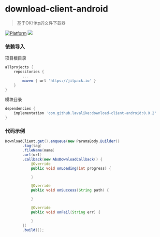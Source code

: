 # download-client-android
> 基于OKHttp的文件下载器

[![Platform](https://img.shields.io/badge/Platform-Android-00CC00.svg?style=flat)](https://www.android.com)
[![](https://jitpack.io/v/lavalike/download-client-android.svg)](https://jitpack.io/#lavalike/download-client-android)

### 依赖导入

项目根目录

``` gradle
allprojects {
	repositories {
		...
		maven { url 'https://jitpack.io' }
	}
}
```

模块目录

``` gradle
dependencies {
	implementation 'com.github.lavalike:download-client-android:0.0.2'
}
```

### 代码示例

``` java
DownloadClient.get().enqueue(new ParamsBody.Builder()
        .tag(tag)
        .fileName(name)
        .url(url)
        .callback(new AbsDownloadCallback() {
            @Override
            public void onLoading(int progress) {

            }

            @Override
            public void onSuccess(String path) {

            }

            @Override
            public void onFail(String err) {

            }
        })
        .build());
```